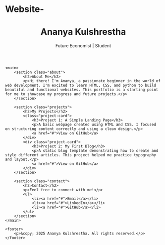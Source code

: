 # Website-<!DOCTYPE html>
<html lang="en">
<head>
    <meta charset="UTF-8">
    <meta name="viewport" content="width=device-width, initial-scale=1.0">
    <title>Ananya's Portfolio</title>
    <link rel="stylesheet" href="style.css">
</head>
<body>
    <header>
        <h1>Ananya Kulshrestha</h1>
        <p>Future Economist | Student</p>
    </header>

    <main>
        <section class="about">
            <h2>About Me</h2>
            <p>Hi there! I'm Ananya, a passionate beginner in the world of web development. I'm excited to learn HTML, CSS, and python to build beautiful and functional websites. This portfolio is a starting point for me to showcase my progress and future projects.</p>
        </section>

        <section class="projects">
            <h2>My Projects</h2>
            <class="project-card">
                <h3>Project 1: A Simple Landing Page</h3>
                <p>A basic webpage created using HTML and CSS. I focused on structuring content correctly and using a clean design.</p>
                <a href="#">View on GitHub</a>
            </div>
            <div class="project-card">
                <h3>Project 2: My First Blog</h3>
                <p>A static blog template demonstrating how to create and style different articles. This project helped me practice typography and layout.</p>
                <a href="#">View on GitHub</a>
            </div>
        </section>

        <section class="contact">
            <h2>Contact</h2>
            <p>Feel free to connect with me!</p>
            <ul>
                <li><a href="#">Email</a></li>
                <li><a href="#">LinkedIn</a></li>
                <li><a href="#">GitHub</a></li>
            </ul>
        </section>
    </main>

    <footer>
        <p>&copy; 2025 Ananya Kulshrestha. All rights reserved.</p>
    </footer>
</body>
</html>
